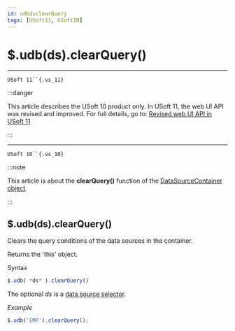 ```yaml
---
id: udbdsclearQuery
tags: [USoft11, USoft10]
---
```

# $.udb(ds).clearQuery()



----

`USoft 11``{.vs_11}`


:::danger

This article describes the USoft 10 product only.
In USoft 11, the web UI API was revised and improved. For full details, go to:
[Revised web UI API in USoft 11](/Web_and_app_UIs/UDB_udb/Revised_web_UI_API_in_USoft_11.md)

:::

----

`USoft 10``{.vs_10}`


:::note

This article is about the **clearQuery()** function of the [DataSourceContainer object](/Web_and_app_UIs/UDB_DataSourceContainer).

:::

## **$.udb(ds).clearQuery()**

Clears the query conditions of the data sources in the container.

Returns the 'this' object.

Syntax

```js
$.udb( *ds* ).clearQuery()
```

The optional *ds* is a [data source selector](/Web_and_app_UIs/UDB_DataSourceMetaContainer/UDB_DataSourceMetaContainer_object.md).

*Example*

```js
$.udb('EMP').clearQuery();
```